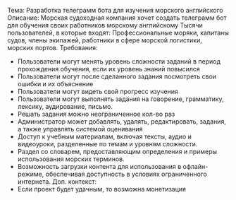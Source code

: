 Тема: Разработка телеграмм бота для изучения морского английского
Описание: Морская судоходная компания хочет создать телеграмм бот для обучения своих работников морскому английскому
Тысячи пользователей, в которые входят: Профессиональные моряки, капитаны судов, члены экипажей, работники в сфере морской логистики, морских портов.
Требования:
- Пользователи могут менять уровень сложности заданий в период прохождения обучения, если их уровень знаний повысился
- Пользователи могут после сделанного задания посмотреть свои ошибки и их объяснение
- Пользователи могут видеть свой прогресс изучения
- Пользователи могут выполнять задания на говорение, грамматику, лексику, аудирование, письмо.
- Решать задания можно неограниченное кол-во раз
- Администратор может добавлять, удалять, редактировать, задания, а также управлять системой оценивания
- Доступ к учебным материалам, включая тексты, аудио и видеоуроки, разделенные по темам и уровням сложности.
- Раздел со словарем, предоставляющим определения и примеры использования морских терминов.
- Возможность загрузки контента для использования в офлайн-режиме, обеспечивая доступность в условиях ограниченного интернета.
Доп. контекст:
- Если проект будет удачным, то возможна монетизация

  


